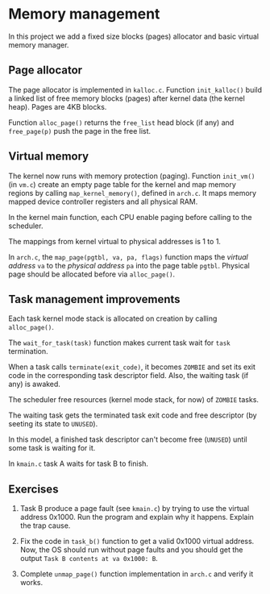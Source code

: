 # Memory management

In this project we add a fixed size blocks (pages) allocator and basic virtual
memory manager.

## Page allocator

The page allocator is implemented in `kalloc.c`. Function `init_kalloc()` build
a linked list of free memory blocks (pages) after kernel data (the kernel heap).
Pages are 4KB blocks.

Function `alloc_page()` returns the `free_list` head block (if any) and
`free_page(p)` push the page in the free list.

## Virtual memory

The kernel now runs with memory protection (paging). Function `init_vm()` (in
`vm.c`) create an empty page table for the kernel and map memory regions by
calling `map_kernel_memory()`, defined in `arch.c`. It maps memory mapped device
controller registers and all physical RAM.

In the kernel main function, each CPU enable paging before calling to the
scheduler.

The mappings from kernel virtual to physical addresses is 1 to 1. 

In `arch.c`, the `map_page(pgtbl, va, pa, flags)` function maps the *virtual address*
`va` to the *physical address* `pa` into the page table `pgtbl`.
Physical page should be allocated before via `alloc_page()`.

## Task management improvements

Each task kernel mode stack is allocated on creation by calling `alloc_page()`.

The `wait_for_task(task)` function makes current task wait for `task`
termination.

When a task calls `terminate(exit_code)`, it becomes `ZOMBIE` and set its exit
code in the corresponding task descriptor field. Also, the waiting
task (if any) is awaked.

The scheduler free resources (kernel mode stack, for now) of `ZOMBIE` tasks.

The waiting task gets the terminated task exit code and free descriptor (by
seeting its state to `UNUSED`).

In this model, a finished task descriptor can't become free (`UNUSED`) until
some task is waiting for it.

In `kmain.c` task A waits for task B to finish.

## Exercises

1. Task B produce a page fault (see `kmain.c`) by trying to use the virtual
   address 0x1000. Run the program and explain why it happens. Explain the trap cause.



2. Fix the code in `task_b()` function to get a valid 0x1000 virtual address.
   Now, the OS should run without page faults and you should get the output `Task B contents at va 0x1000: B`.
3. Complete `unmap_page()` function implementation in `arch.c` and verify it
   works.
